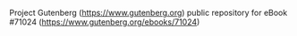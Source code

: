Project Gutenberg (https://www.gutenberg.org) public repository for
eBook #71024 (https://www.gutenberg.org/ebooks/71024)
